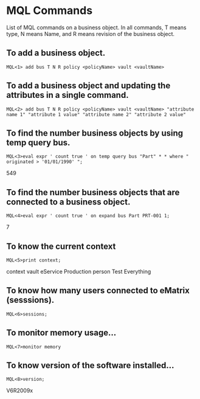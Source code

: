 # MQL Commands
List of MQL commands on a business object. In all commands, T means type, N means Name, and R means revision of the business object.

## To add a business object.
```mql
MQL<1> add bus T N R policy <policyName> vault <vaultName>
```

## To add a business object and updating the attributes in a single command.
```mql
MQL<2> add bus T N R policy <policyName> vault <vaultName> "attribute name 1" "attribute 1 value" "attribute name 2" "attribute 2 value"
```

## To find the number business objects by using temp query bus.
```mql
MQL<3>eval expr ' count true ' on temp query bus "Part" * * where " originated > '01/01/1990' ";
```
549

## To find the number business objects that are connected to a business object.
```mql
MQL<4>eval expr ' count true ' on expand bus Part PRT-001 1;
```
7

## To know the current context
```mql
MQL<5>print context;
```
context vault eService Production person Test Everything

## To know how many users connected to eMatrix (sesssions).
```mql
MQL<6>sessions;
```

## To monitor memory usage...
```mql
MQL<7>monitor memory
```

## To know version of the software installed...
```mql
MQL<8>version;
```
V6R2009x

